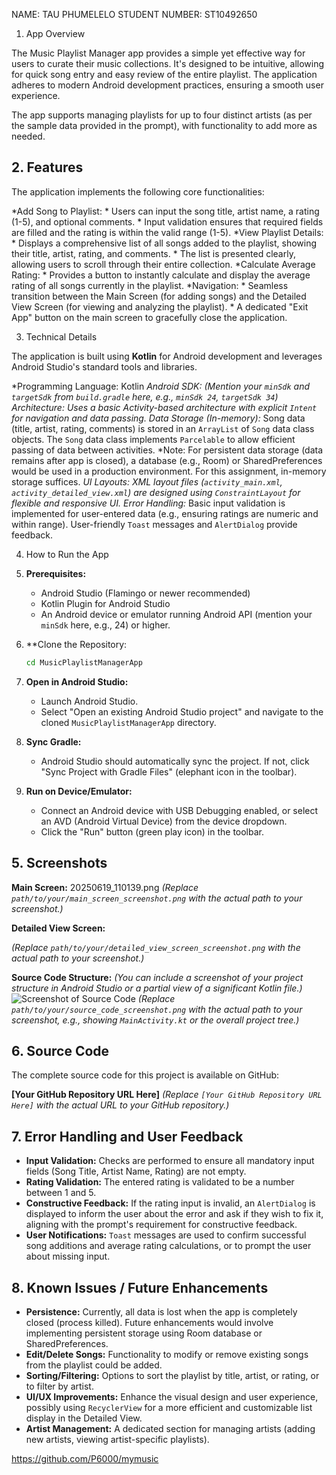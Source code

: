 NAME: TAU PHUMELELO
STUDENT NUMBER: ST10492650

 1. App Overview

The Music Playlist Manager app provides a simple yet effective way for users to curate their music collections. It's designed to be intuitive, allowing for quick song entry and easy review of the entire playlist. The application adheres to modern Android development practices, ensuring a smooth user experience.

The app supports managing playlists for up to four distinct artists (as per the sample data provided in the prompt), with functionality to add more as needed.

## 2. Features

The application implements the following core functionalities:

*Add Song to Playlist:
    * Users can input the song title, artist name, a rating (1-5), and optional comments.
    * Input validation ensures that required fields are filled and the rating is within the valid range (1-5).
*View Playlist Details:
    * Displays a comprehensive list of all songs added to the playlist, showing their title, artist, rating, and comments.
    * The list is presented clearly, allowing users to scroll through their entire collection.
*Calculate Average Rating:
    * Provides a button to instantly calculate and display the average rating of all songs currently in the playlist.
*Navigation:
    * Seamless transition between the Main Screen (for adding songs) and the Detailed View Screen (for viewing and analyzing the playlist).
    * A dedicated "Exit App" button on the main screen to gracefully close the application.

 3. Technical Details

The application is built using **Kotlin** for Android development and leverages Android Studio's standard tools and libraries.

*Programming Language: Kotlin
*Android SDK: (Mention your `minSdk` and `targetSdk` from `build.gradle` here, e.g., `minSdk 24`, `targetSdk 34`)
*Architecture:* Uses a basic Activity-based architecture with explicit `Intent` for navigation and data passing.
  *Data Storage (In-memory):** Song data (title, artist, rating, comments) is stored in an `ArrayList` of `Song` data class objects. The `Song` data class implements `Parcelable` to allow efficient passing of data between activities.
  *Note: For persistent data storage (data remains after app is closed), a database (e.g., Room) or SharedPreferences would be used in a production environment. For this assignment, in-memory storage suffices.
  *UI Layouts: XML layout files (`activity_main.xml`, `activity_detailed_view.xml`) are designed using `ConstraintLayout` for flexible and responsive UI.
  *Error Handling:** Basic input validation is implemented for user-entered data (e.g., ensuring ratings are numeric and within range). User-friendly `Toast` messages and `AlertDialog` provide feedback.

4. How to Run the App

1. **Prerequisites:**
    * Android Studio (Flamingo or newer recommended)
    * Kotlin Plugin for Android Studio
    * An Android device or emulator running Android API (mention your `minSdk` here, e.g., 24) or higher.
2. **Clone the Repository:
    ```bash
    cd MusicPlaylistManagerApp
    ```
3. **Open in Android Studio:**
    * Launch Android Studio.
    * Select "Open an existing Android Studio project" and navigate to the cloned `MusicPlaylistManagerApp` directory.
4. **Sync Gradle:**
    * Android Studio should automatically sync the project. If not, click "Sync Project with Gradle Files" (elephant icon in the toolbar).
5. **Run on Device/Emulator:**
    * Connect an Android device with USB Debugging enabled, or select an AVD (Android Virtual Device) from the device dropdown.
    * Click the "Run" button (green play icon) in the toolbar.

## 5. Screenshots

**Main Screen:**
20250619_110139.png
*(Replace `path/to/your/main_screen_screenshot.png` with the actual path to your screenshot.)*

**Detailed View Screen:**

*(Replace `path/to/your/detailed_view_screen_screenshot.png` with the actual path to your screenshot.)*

**Source Code Structure:**
*(You can include a screenshot of your project structure in Android Studio or a partial view of a significant Kotlin file.)*
![Screenshot of Source Code](path/to/your/source_code_screenshot.png)
*(Replace `path/to/your/source_code_screenshot.png` with the actual path to your screenshot, e.g., showing `MainActivity.kt` or the overall project tree.)*

## 6. Source Code

The complete source code for this project is available on GitHub:

**[Your GitHub Repository URL Here]**
*(Replace `[Your GitHub Repository URL Here]` with the actual URL to your GitHub repository.)*

## 7. Error Handling and User Feedback

* **Input Validation:** Checks are performed to ensure all mandatory input fields (Song Title, Artist Name, Rating) are not empty.
* **Rating Validation:** The entered rating is validated to be a number between 1 and 5.
* **Constructive Feedback:** If the rating input is invalid, an `AlertDialog` is displayed to inform the user about the error and ask if they wish to fix it, aligning with the prompt's requirement for constructive feedback.
* **User Notifications:** `Toast` messages are used to confirm successful song additions and average rating calculations, or to prompt the user about missing input.

## 8. Known Issues / Future Enhancements

* **Persistence:** Currently, all data is lost when the app is completely closed (process killed). Future enhancements would involve implementing persistent storage using Room database or SharedPreferences.
* **Edit/Delete Songs:** Functionality to modify or remove existing songs from the playlist could be added.
* **Sorting/Filtering:** Options to sort the playlist by title, artist, or rating, or to filter by artist.
* **UI/UX Improvements:** Enhance the visual design and user experience, possibly using `RecyclerView` for a more efficient and customizable list display in the Detailed View.
* **Artist Management:** A dedicated section for managing artists (adding new artists, viewing artist-specific playlists).

https://github.com/P6000/mymusic
